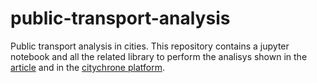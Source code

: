 # public-transport-analysis
Public transport analysis in cities.
This repository contains a jupyter notebook and all the related library to perform the analisys shown in the [article](https://www.authorea.com/199720/EQyHdOQnAA9722V0RLA35A) and in the [citychrone platform](http://citychrone.org).

